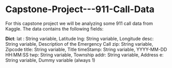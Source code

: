 # Capstone-Project---911-Call-Data

For this capstone project we will be analyzing some 911 call data from Kaggle. The data contains the following fields:

__Dict__:
lat : String variable, Latitude
lng: String variable, Longitude
desc: String variable, Description of the Emergency Call
zip: String variable, Zipcode
title: String variable, Title
timeStamp: String variable, YYYY-MM-DD HH:MM:SS
twp: String variable, Township
addr: String variable, Address
e: String variable, Dummy variable (always 1)


